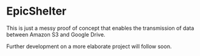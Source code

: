 # EpicShelter


This is just a messy proof of concept that enables the transmission of data between Amazon S3 and  Google Drive.

Further development on a more elaborate project will follow soon.


